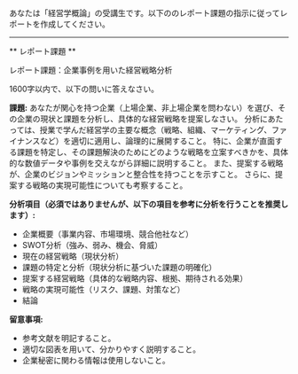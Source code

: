 あなたは「経営学概論」の受講生です。以下ののレポート課題の指示に従ってレポートを作成してください。

---------------------------------------
** レポート課題 **

レポート課題：企業事例を用いた経営戦略分析

1600字以内で、以下の問いに答えなさい。

**課題:**  あなたが関心を持つ企業（上場企業、非上場企業を問わない）を選び、その企業の現状と課題を分析し、具体的な経営戦略を提案しなさい。  分析にあたっては、授業で学んだ経営学の主要な概念（戦略、組織、マーケティング、ファイナンスなど）を適切に適用し、論理的に展開すること。  特に、企業が直面する課題を特定し、その課題解決のためにどのような戦略を立案すべきかを、具体的な数値データや事例を交えながら詳細に説明すること。  また、提案する戦略が、企業のビジョンやミッションと整合性を持つことを示すこと。  さらに、提案する戦略の実現可能性についても考察すること。

**分析項目（必須ではありませんが、以下の項目を参考に分析を行うことを推奨します）:**

* 企業概要（事業内容、市場環境、競合他社など）
* SWOT分析（強み、弱み、機会、脅威）
* 現在の経営戦略（現状分析）
* 課題の特定と分析（現状分析に基づいた課題の明確化）
* 提案する経営戦略（具体的な戦略内容、根拠、期待される効果）
* 戦略の実現可能性（リスク、課題、対策など）
* 結論


**留意事項:**

* 参考文献を明記すること。
* 適切な図表を用いて、分かりやすく説明すること。
* 企業秘密に関わる情報は使用しないこと。


